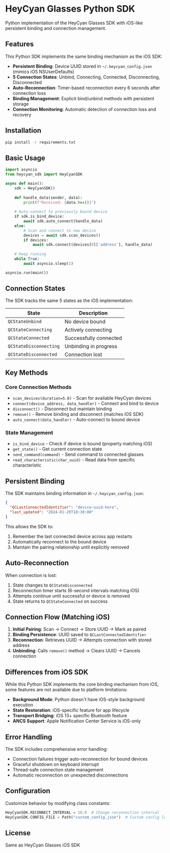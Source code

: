 # HeyCyan Glasses Python SDK

Python implementation of the HeyCyan Glasses SDK with iOS-like persistent binding and connection management.

## Features

This Python SDK implements the same binding mechanism as the iOS SDK:

- **Persistent Binding**: Device UUID stored in `~/.heycyan_config.json` (mimics iOS NSUserDefaults)
- **5 Connection States**: Unbind, Connecting, Connected, Disconnecting, Disconnected
- **Auto-Reconnection**: Timer-based reconnection every 6 seconds after connection loss
- **Binding Management**: Explicit bind/unbind methods with persistent storage
- **Connection Monitoring**: Automatic detection of connection loss and recovery

## Installation

```bash
pip install -r requirements.txt
```

## Basic Usage

```python
import asyncio
from heycyan_sdk import HeyCyanSDK

async def main():
    sdk = HeyCyanSDK()
    
    def handle_data(sender, data):
        print(f"Received: {data.hex()}")
    
    # Auto-connect to previously bound device
    if sdk.is_bind_device:
        await sdk.auto_connect(handle_data)
    else:
        # Scan and connect to new device
        devices = await sdk.scan_devices()
        if devices:
            await sdk.connect(devices[0]['address'], handle_data)
    
    # Keep running
    while True:
        await asyncio.sleep(1)

asyncio.run(main())
```

## Connection States

The SDK tracks the same 5 states as the iOS implementation:

| State | Description |
|-------|-------------|
| `QCStateUnbind` | No device bound |
| `QCStateConnecting` | Actively connecting |
| `QCStateConnected` | Successfully connected |
| `QCStateDisconnecting` | Unbinding in progress |
| `QCStateDisconnected` | Connection lost |

## Key Methods

### Core Connection Methods

- `scan_devices(duration=5.0)` - Scan for available HeyCyan devices
- `connect(device_address, data_handler)` - Connect and bind to device
- `disconnect()` - Disconnect but maintain binding
- `remove()` - Remove binding and disconnect (matches iOS SDK)
- `auto_connect(data_handler)` - Auto-connect to bound device

### State Management

- `is_bind_device` - Check if device is bound (property matching iOS)
- `get_state()` - Get current connection state
- `send_command(command)` - Send command to connected glasses
- `read_characteristic(char_uuid)` - Read data from specific characteristic

## Persistent Binding

The SDK maintains binding information in `~/.heycyan_config.json`:

```json
{
  "QCLastConnectedIdentifier": "device-uuid-here",
  "last_updated": "2024-01-20T10:30:00"
}
```

This allows the SDK to:
1. Remember the last connected device across app restarts
2. Automatically reconnect to the bound device
3. Maintain the pairing relationship until explicitly removed

## Auto-Reconnection

When connection is lost:
1. State changes to `QCStateDisconnected`
2. Reconnection timer starts (6-second intervals matching iOS)
3. Attempts continue until successful or device is removed
4. State returns to `QCStateConnected` on success

## Connection Flow (Matching iOS)

1. **Initial Pairing**: Scan → Connect → Store UUID → Mark as paired
2. **Binding Persistence**: UUID saved to `QCLastConnectedIdentifier`
3. **Reconnection**: Retrieves UUID → Attempts connection with stored address
4. **Unbinding**: Calls `remove()` method → Clears UUID → Cancels connection

## Differences from iOS SDK

While this Python SDK implements the core binding mechanism from iOS, some features are not available due to platform limitations:

- **Background Mode**: Python doesn't have iOS-style background execution
- **State Restoration**: iOS-specific feature for app lifecycle
- **Transport Bridging**: iOS 13+ specific Bluetooth feature
- **ANCS Support**: Apple Notification Center Service is iOS-only

## Error Handling

The SDK includes comprehensive error handling:
- Connection failures trigger auto-reconnection for bound devices
- Graceful shutdown on keyboard interrupt
- Thread-safe connection state management
- Automatic reconnection on unexpected disconnections

## Configuration

Customize behavior by modifying class constants:

```python
HeyCyanSDK.RECONNECT_INTERVAL = 10.0  # Change reconnection interval
HeyCyanSDK.CONFIG_FILE = Path("custom_config.json")  # Custom config location
```

## License

Same as HeyCyan Glasses iOS SDK